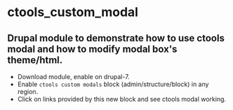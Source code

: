 # ctools_custom_modal

Drupal module to demonstrate how to use ctools modal and how to modify modal box's theme/html.
----------------------------------------------------------------------------------------------

* Download module, enable on drupal-7.
* Enable `ctools custom modals` block (admin/structure/block) in any region.
* Click on links provided by this new block and see ctools modal working.
